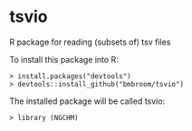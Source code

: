 # tsvio
R package for reading (subsets of) tsv files

To install this package into R:
```
> install.packages("devtools")
> devtools::install_github("bmbroom/tsvio")
```

The installed package will be called tsvio:
```
> library (NGCHM)
```
